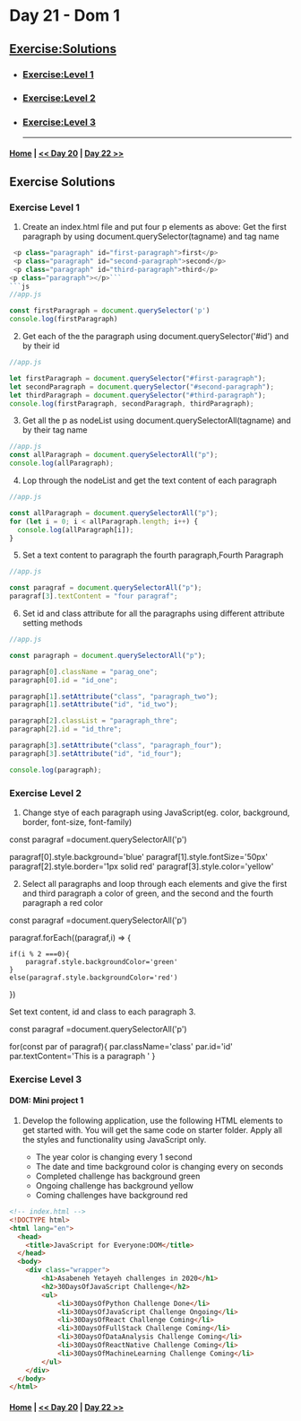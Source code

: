 # Day 21 - Dom 1

## [Exercise:Solutions](#exercise-solutions)

- ### [Exercise:Level 1](#exercises-level-1)
- ### [Exercise:Level 2](#exercises-level-2)
- ### [Exercise:Level 3](#exercises-level-3) <hr>

#### [Home](../README.md) | [<< Day 20](./20_day_cleanCode.md) | [Day 22 >>](./22_day_DOM2.md)

## Exercise Solutions

### Exercise Level 1

1. Create an index.html file and put four p elements as above: Get the first paragraph by using document.querySelector(tagname) and tag name

````js
 <p class="paragraph" id="first-paragraph">first</p>
 <p class="paragraph" id="second-paragraph">second</p>
 <p class="paragraph" id="third-paragraph">third</p>
<p class="paragraph"></p>```
```js
//app.js

const firstParagraph = document.querySelector('p')
console.log(firstParagraph)
````

2. Get each of the the paragraph using document.querySelector('#id') and by their id

```js
//app.js

let firstParagraph = document.querySelector("#first-paragraph");
let secondParagraph = document.querySelector("#second-paragraph");
let thirdParagraph = document.querySelector("#third-paragraph");
console.log(firstParagraph, secondParagraph, thirdParagraph);
```

3. Get all the p as nodeList using document.querySelectorAll(tagname) and by their tag name

```js
//app.js
const allParagraph = document.querySelectorAll("p");
console.log(allParagraph);
```

4. Lop through the nodeList and get the text content of each paragraph

```js
//app.js

const allParagraph = document.querySelectorAll("p");
for (let i = 0; i < allParagraph.length; i++) {
  console.log(allParagraph[i]);
}
```

5. Set a text content to paragraph the fourth paragraph,Fourth Paragraph

```js
//app.js

const paragraf = document.querySelectorAll("p");
paragraf[3].textContent = "four paragraf";
```

6. Set id and class attribute for all the paragraphs using different attribute setting methods

```js
//app.js

const paragraph = document.querySelectorAll("p");

paragraph[0].className = "parag_one";
paragraph[0].id = "id_one";

paragraph[1].setAttribute("class", "paragraph_two");
paragraph[1].setAttribute("id", "id_two");

paragraph[2].classList = "paragraph_thre";
paragraph[2].id = "id_thre";

paragraph[3].setAttribute("class", "paragraph_four");
paragraph[3].setAttribute("id", "id_four");

console.log(paragraph);
```

### Exercise Level 2


1. Change stye of each paragraph using JavaScript(eg. color, background, border, font-size, font-family)

const paragraf =document.querySelectorAll('p')

paragraf[0].style.background='blue'
paragraf[1].style.fontSize='50px'
paragraf[2].style.border='1px solid red'
paragraf[3].style.color='yellow'

2. Select all paragraphs and loop through each elements and give the first and third paragraph a color of green, and the second and the fourth paragraph a red color

const paragraf =document.querySelectorAll('p')

paragraf.forEach((paragraf,i) => {

    if(i % 2 ===0){
        paragraf.style.backgroundColor='green'
    }
    else(paragraf.style.backgroundColor='red')

})

Set text content, id and class to each paragraph
3. 

const paragraf =document.querySelectorAll('p')

for(const par of paragraf){
par.className='class'
par.id='id'
par.textContent='This is a paragraph '
}

### Exercise Level 3

#### DOM: Mini project 1

1. Develop the following application, use the following HTML elements to get started with. You will get the same code on starter folder.  Apply all the styles and functionality using JavaScript only.

   - The year color is changing every 1 second
   - The date and time background color is changing every on seconds
   - Completed challenge has background green
   - Ongoing challenge has background yellow
   - Coming challenges have background red

```html
<!-- index.html -->
<!DOCTYPE html>
<html lang="en">
  <head>
    <title>JavaScript for Everyone:DOM</title>
  </head>
  <body>
    <div class="wrapper">
        <h1>Asabeneh Yetayeh challenges in 2020</h1>
        <h2>30DaysOfJavaScript Challenge</h2>
        <ul>
            <li>30DaysOfPython Challenge Done</li>
            <li>30DaysOfJavaScript Challenge Ongoing</li>
            <li>30DaysOfReact Challenge Coming</li>
            <li>30DaysOfFullStack Challenge Coming</li>
            <li>30DaysOfDataAnalysis Challenge Coming</li>
            <li>30DaysOfReactNative Challenge Coming</li>
            <li>30DaysOfMachineLearning Challenge Coming</li>
        </ul>
    </div>
  </body>
</html>
```
#### [Home](../README.md) | [<< Day 20](./20_day_cleanCode.md) | [Day 22 >>](./22_day_DOM2.md)